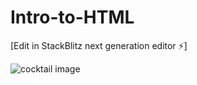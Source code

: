 # Intro-to-HTML

[Edit in StackBlitz next generation editor ⚡️]

![cocktail image](https://github.com/user-attachments/assets/0c114980-f062-48cf-8933-6884f0d7782f)
